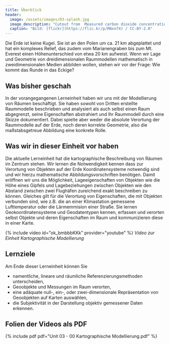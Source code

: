 ```yaml
---
title: Überblick
header:
  image: /assets/images/03-splash.jpg
  image_description: "Cutout from  Measured carbon dioxide concentrations in Vancouver"
  caption: "Bild: [flickr](https://flic.kr/p/RNxn74) / CC-BY-2.0"
---
```




Die Erde ist keine Kugel. Sie ist an den Polen um ca. 21 km abgeplattet und hat ein komplexes Relief, das zudem vom Marianengraben bis zum Mt. Everest einen Höhenunterschied von etwa 20 km aufweist. Wenn wir Lage und Geometrie von dreidimensionalen Raummodellen mathematisch in zweidimensionalen Medien abbilden wollen, stehen wir vor der Frage: Wie kommt das Runde in das Eckige?

<!--more-->

## Was bisher geschah

In der vorangegangenen Lerneinheit haben wir uns mit der Modellierung von Räumen beschäftigt. Sie haben sowohl von Dritten erstellte Raummodelle beschrieben und analysiert als auch selbst einen Raum abgegrenzt, seine Eigenschaften abstrahiert und Ihr Raummodell durch eine Skizze dokumentiert. Dabei spielte aber weder die absolute Verortung der Raummodelle auf der Erde, noch deren korrekte Geometrie, also die maßstabsgetreue Abbildung eine konkrete Rolle.


## Was wir in dieser Einheit vor haben

Die aktuelle Lerneinheit hat die kartographische  Beschreibung von Räumen im Zentrum stehen. Wir lernen die Notwendigkeit kennen dass zur Verortung von Objekten auf der Erde Koordinatensysteme notwendig sind und wir hierzu mathematische Abbildungsvorschriften benötigen. Damit eröffnen wir uns die Möglichkeit, Lageeigenschaften von Objekten wie die Höhe eines Gipfels und Lagebeziehungen zwischen Objekten wie den Abstand zwischen zwei Flughäfen zureichend exakt beschreiben zu können. Gleiches gilt für die Verortung von Eigenschaften, die mit Objekten verbunden sind, wie z.B. die an einer Klimastation gemessene Lufttemperatur oder die Lärmemmision einer Straße. Sie lernen Geokoordinatensysteme und Geodatentypen kennen, erfassen und verorten selbst Objekte und deren Eigenschaften im Raum und kommunizieren diese in einer Karte.

{% include video id="ok_bmbbbKKk" provider="youtube" %}
*Video zur Einheit Kartographische Modellierung*

## Lernziele

Am Ende dieser Lerneinheit können Sie

* namentliche, lineare und räumliche Referenzierungsmethoden unterscheiden,
* Geoobjekte und Messungen im Raum verorten,
* eine adäquate null-, ein-, oder zwei-dimensionale Repräsentation von Geoobjekten auf Karten auswählen,
* die Subjektivität in der Darstellung objektiv gemessener Daten erkennen.

## Folien der Videos als PDF
{% include pdf pdf="Unit 03 - 00 Kartographische Modellierung.pdf" %}
